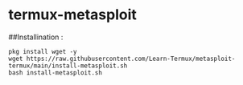 # termux-metasploit

##Installination :

```
pkg install wget -y
wget https://raw.githubusercontent.com/Learn-Termux/metasploit-termux/main/install-metasploit.sh
bash install-metasploit.sh
```
